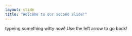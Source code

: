 ```yaml
---
layout: slide
title: "Welcome to our second slide!"
---
```

typeing something witty now!
Use the left arrow to go back!
